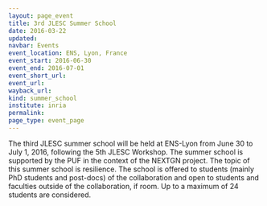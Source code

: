```yaml
---
layout: page_event
title: 3rd JLESC Summer School
date: 2016-03-22
updated:
navbar: Events
event_location: ENS, Lyon, France
event_start: 2016-06-30
event_end: 2016-07-01
event_short_url:
event_url: 
wayback_url: 
kind: summer_school
institute: inria
permalink:
page_type: event_page
---
```


The third JLESC summer school will be held at ENS-Lyon from June 30 to July 1, 2016, following the 5th JLESC Workshop.
The summer school is supported by the PUF in the context of the NEXTGN project.
The topic of this summer school is resilience.
The school is offered to students (mainly PhD students and post-docs) of the collaboration and open
to students and faculties outside of the collaboration, if room.
Up to a maximum of 24 students are considered.
